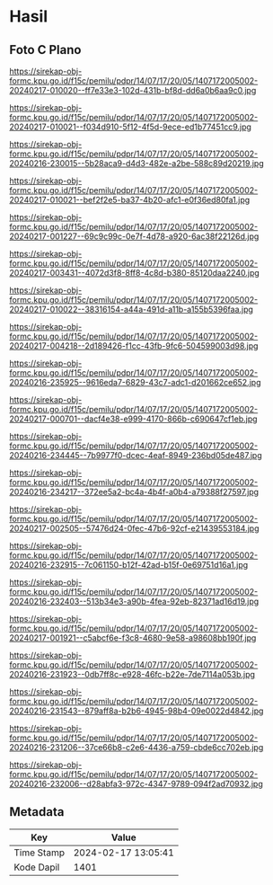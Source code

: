 # Hasil

## Foto C Plano

https://sirekap-obj-formc.kpu.go.id/f15c/pemilu/pdpr/14/07/17/20/05/1407172005002-20240217-010020--ff7e33e3-102d-431b-bf8d-dd6a0b6aa9c0.jpg

https://sirekap-obj-formc.kpu.go.id/f15c/pemilu/pdpr/14/07/17/20/05/1407172005002-20240217-010021--f034d910-5f12-4f5d-9ece-ed1b77451cc9.jpg

https://sirekap-obj-formc.kpu.go.id/f15c/pemilu/pdpr/14/07/17/20/05/1407172005002-20240216-230015--5b28aca9-d4d3-482e-a2be-588c89d20219.jpg

https://sirekap-obj-formc.kpu.go.id/f15c/pemilu/pdpr/14/07/17/20/05/1407172005002-20240217-010021--bef2f2e5-ba37-4b20-afc1-e0f36ed80fa1.jpg

https://sirekap-obj-formc.kpu.go.id/f15c/pemilu/pdpr/14/07/17/20/05/1407172005002-20240217-001227--69c9c99c-0e7f-4d78-a920-6ac38f22126d.jpg

https://sirekap-obj-formc.kpu.go.id/f15c/pemilu/pdpr/14/07/17/20/05/1407172005002-20240217-003431--4072d3f8-8ff8-4c8d-b380-85120daa2240.jpg

https://sirekap-obj-formc.kpu.go.id/f15c/pemilu/pdpr/14/07/17/20/05/1407172005002-20240217-010022--38316154-a44a-491d-a11b-a155b5396faa.jpg

https://sirekap-obj-formc.kpu.go.id/f15c/pemilu/pdpr/14/07/17/20/05/1407172005002-20240217-004218--2d189426-f1cc-43fb-9fc6-504599003d98.jpg

https://sirekap-obj-formc.kpu.go.id/f15c/pemilu/pdpr/14/07/17/20/05/1407172005002-20240216-235925--9616eda7-6829-43c7-adc1-d201662ce652.jpg

https://sirekap-obj-formc.kpu.go.id/f15c/pemilu/pdpr/14/07/17/20/05/1407172005002-20240217-000701--dacf4e38-e999-4170-866b-c690647cf1eb.jpg

https://sirekap-obj-formc.kpu.go.id/f15c/pemilu/pdpr/14/07/17/20/05/1407172005002-20240216-234445--7b9977f0-dcec-4eaf-8949-236bd05de487.jpg

https://sirekap-obj-formc.kpu.go.id/f15c/pemilu/pdpr/14/07/17/20/05/1407172005002-20240216-234217--372ee5a2-bc4a-4b4f-a0b4-a79388f27597.jpg

https://sirekap-obj-formc.kpu.go.id/f15c/pemilu/pdpr/14/07/17/20/05/1407172005002-20240217-002505--57476d24-0fec-47b6-92cf-e21439553184.jpg

https://sirekap-obj-formc.kpu.go.id/f15c/pemilu/pdpr/14/07/17/20/05/1407172005002-20240216-232915--7c061150-b12f-42ad-b15f-0e69751d16a1.jpg

https://sirekap-obj-formc.kpu.go.id/f15c/pemilu/pdpr/14/07/17/20/05/1407172005002-20240216-232403--513b34e3-a90b-4fea-92eb-82371ad16d19.jpg

https://sirekap-obj-formc.kpu.go.id/f15c/pemilu/pdpr/14/07/17/20/05/1407172005002-20240217-001921--c5abcf6e-f3c8-4680-9e58-a98608bb190f.jpg

https://sirekap-obj-formc.kpu.go.id/f15c/pemilu/pdpr/14/07/17/20/05/1407172005002-20240216-231923--0db7ff8c-e928-46fc-b22e-7de7114a053b.jpg

https://sirekap-obj-formc.kpu.go.id/f15c/pemilu/pdpr/14/07/17/20/05/1407172005002-20240216-231543--879aff8a-b2b6-4945-98b4-09e0022d4842.jpg

https://sirekap-obj-formc.kpu.go.id/f15c/pemilu/pdpr/14/07/17/20/05/1407172005002-20240216-231206--37ce66b8-c2e6-4436-a759-cbde6cc702eb.jpg

https://sirekap-obj-formc.kpu.go.id/f15c/pemilu/pdpr/14/07/17/20/05/1407172005002-20240216-232006--d28abfa3-972c-4347-9789-094f2ad70932.jpg


## Metadata

| Key        | Value               |
| ---------- | ------------------- |
| Time Stamp | 2024-02-17 13:05:41 |
| Kode Dapil | 1401                |




